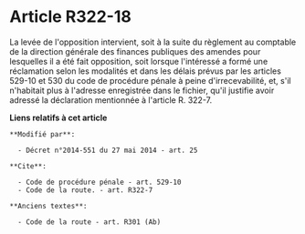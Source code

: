 # Article R322-18

La levée de l'opposition intervient, soit à la suite du règlement au  comptable de la direction générale des finances
publiques des amendes pour lesquelles il a été fait opposition, soit lorsque l'intéressé a formé une réclamation selon les
modalités et dans les délais prévus par les articles 529-10 et 530 du code de procédure pénale à peine d'irrecevabilité, et,
s'il n'habitait plus à l'adresse enregistrée dans le fichier, qu'il justifie avoir adressé la déclaration mentionnée à
l'article R. 322-7.

**Liens relatifs à cet article**

	**Modifié par**:

	  - Décret n°2014-551 du 27 mai 2014 - art. 25

	**Cite**:

	  - Code de procédure pénale - art. 529-10
	  - Code de la route. - art. R322-7

	**Anciens textes**:

	  - Code de la route - art. R301 (Ab)
